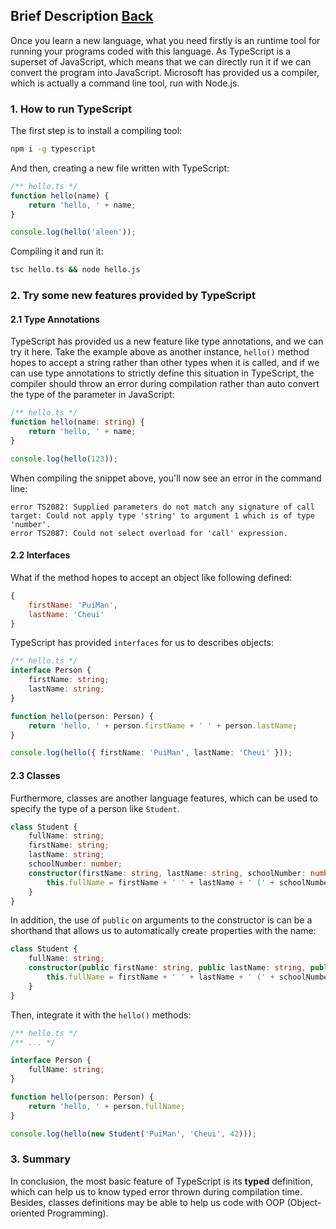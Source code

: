 ## Brief Description [Back](./../TypeScript.md)

Once you learn a new language, what you need firstly is an runtime tool for running your programs coded with this language. As TypeScript is a superset of JavaScript, which means that we can directly run it if we can convert the program into JavaScript. Microsoft has provided us a compiler, which is actually a command line tool, run with Node.js.

### 1. How to run TypeScript

The first step is to install a compiling tool:

```bash
npm i -g typescript
```

And then, creating a new file written with TypeScript:

```ts
/** hello.ts */
function hello(name) {
    return 'hello, ' + name;
}

console.log(hello('aleen'));
```

Compiling it and run it:

```bash
tsc hello.ts && node hello.js
```

### 2. Try some new features provided by TypeScript

#### 2.1 Type Annotations

TypeScript has provided us a new feature like type annotations, and we can try it here. Take the example above as another instance, `hello()` method hopes to accept a string rather than other types when it is called, and if we can use type annotations to strictly define this situation in TypeScript, the compiler should throw an error during compilation rather than auto convert the type of the parameter in JavaScript:

```ts
/** hello.ts */
function hello(name: string) {
    return 'hello, ' + name;
}

console.log(hello(123));
```

When compiling the snippet above, you'll now see an error in the command line:

```
error TS2082: Supplied parameters do not match any signature of call target: Could not apply type 'string' to argument 1 which is of type 'number'.
error TS2087: Could not select overload for 'call' expression.
```

#### 2.2 Interfaces

What if the method hopes to accept an object like following defined:

```js
{
    firstName: 'PuiMan',
    lastName: 'Cheui'
}
```

TypeScript has provided `interfaces` for us to describes objects:

```ts
/** hello.ts */
interface Person {
    firstName: string;
    lastName: string;
}

function hello(person: Person) {
    return 'hello, ' + person.firstName + ' ' + person.lastName;
}

console.log(hello({ firstName: 'PuiMan', lastName: 'Cheui' }));
```

#### 2.3 Classes

Furthermore, classes are another language features, which can be used to specify the type of a person like `Student`.

```ts
class Student {
    fullName: string;
    firstName: string;
    lastName: string;
    schoolNumber: number;
    constructor(firstName: string, lastName: string, schoolNumber: number) {
        this.fullName = firstName + ' ' + lastName + ' (' + schoolNumber + ')';
    }
}
```

In addition, the use of `public` on arguments to the constructor is can be a shorthand that allows us to automatically create properties with the name:

```ts
class Student {
    fullName: string;
    constructor(public firstName: string, public lastName: string, public schoolNumber: number) {
        this.fullName = firstName + ' ' + lastName + ' (' + schoolNumber + ')';
    }
}
```

Then, integrate it with the `hello()` methods:

```ts
/** hello.ts */
/** ... */

interface Person {
    fullName: string;
}

function hello(person: Person) {
    return 'hello, ' + person.fullName;
}

console.log(hello(new Student('PuiMan', 'Cheui', 42)));
```

### 3. Summary

In conclusion, the most basic feature of TypeScript is its **typed** definition, which can help us to know typed error thrown during compilation time. Besides, classes definitions may be able to help us code with OOP (Object-oriented Programming).
